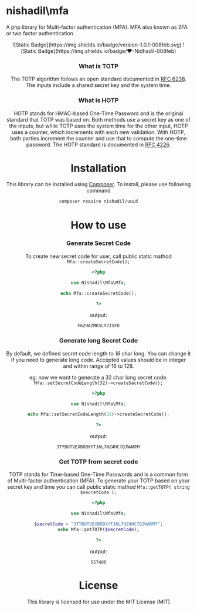 # nishadil\mfa
A php library for Multi-factor authentication (MFA). MFA also known as 2FA or two factor authentication.

<div align="center">
![Static Badge](https://img.shields.io/badge/version-1.0.1-008feb.svg)
![Static Badge](https://img.shields.io/badge/❤-Nidhadil-008feb)
</>

### What is TOTP
The TOTP algorithm follows an open standard documented in [RFC 6238][RFC6238]. The inputs include a shared secret key and the system time.

### What is HOTP
HOTP stands for HMAC-based One-Time Password and is the original standard that TOTP was based on. Both methods use a secret key as one of the inputs, but while TOTP uses the system time for the other input, HOTP uses a counter, which increments with each new validation. With HOTP, both parties increment the counter and use that to compute the one-time password.
The HOTP standard is documented in [RFC 4226][RFC4226].



# Installation
This library can be installed using [Composer][GETCOMPOSER]. To install, please use following command
```bash
composer require nishadil/uuid
```

# How to use


### Generate Secret Code
To create new secret code for user, call public static mathod `Mfa::createSecretCode();`

```php
<?php

use Nishadil\Mfa\Mfa;

echo Mfa::createSecretCode();

?>
```

output:
```text
F6ZHAZMKSLY7ISFO
```

### Generate long Secret Code

By default, we defined secret code length to *16* char long. You can change it if you need to generate long code. Accepted values should be in integer and within range of 16 to 128.

eg: now we want to generate a 32 char long secret code. `Mfa::setSecretCodeLength(32)->createSecretCode();`

```php
<?php

use Nishadil\Mfa\Mfa;

echo Mfa::setSecretCodeLength(32)->createSecretCode();

?>
```

output:
```text
3TYBUTVEXBOBXYTJ6L7NZ4HC7QJWAKMY
```


### Get TOTP from secret code

TOTP stands for Time-based One-Time Passwords and is a common form of Multi-factor authentication (MFA). To generate your TOTP based on your secret key and time you can call public static mathod `Mfa::getTOTP( string $secretCode );`


```php
<?php

use Nishadil\Mfa\Mfa;

$secretCode = "3TYBUTVEXBOBXYTJ6L7NZ4HC7QJWAKMY";
echo Mfa::getTOTP($secretCode);

?>
```

output:
```text
557480
```

# License
This library is licensed for use under the MIT License (MIT)




[RFC6238]: <https://datatracker.ietf.org/doc/html/rfc6238>
[RFC4226]: <https://datatracker.ietf.org/doc/html/rfc4226>
[GETCOMPOSER]: <https://getcomposer.org/>